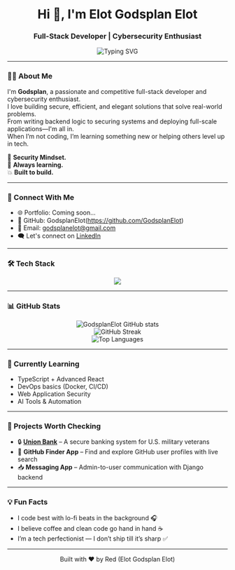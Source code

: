 <h1 align="center">Hi 👋, I'm Elot Godsplan Elot</h1>
<h3 align="center">Full-Stack Developer | Cybersecurity Enthusiast</h3>

<p align="center">
  <img src="https://readme-typing-svg.demolab.com?font=Fira+Code&size=22&pause=1000&center=true&width=435&lines=Full-Stack+Web+Developer;Cybersecurity+Enthusiast;Passionate+About+Tech+%F0%9F%92%BB;Backend+Focused+%7C+Frontend+Capable;Lifelong+Learner+%E2%9C%A8" alt="Typing SVG" />
</p>

---

### 👨‍💻 About Me

I'm **Godsplan**, a passionate and competitive full-stack developer and cybersecurity enthusiast.  
I love building secure, efficient, and elegant solutions that solve real-world problems.  
From writing backend logic to securing systems and deploying full-scale applications—I'm all in.  
When I’m not coding, I’m learning something new or helping others level up in tech.  

🔐 **Security Mindset.**  
🧠 **Always learning.**  
💥 **Built to build.**

---

### 🚀 Connect With Me

- 🌐 Portfolio: Coming soon...
- 💼 GitHub: GodsplanElot(https://github.com/GodsplanElot)
- 📧 Email: godsplanelot@gmail.com
- 🗨️ Let's connect on [LinkedIn](https://www.linkedin.com/)

---

### 🛠️ Tech Stack

<p align="center">
  <img src="https://skillicons.dev/icons?i=html,css,js,ts,react,nextjs,tailwind,nodejs,express,mongodb,python,django,postgresql,git,github,vscode,vercel,linux,bash" />
</p>

---

### 📊 GitHub Stats

<p align="center">
  <img src="https://github-readme-stats.vercel.app/api?username=GodsplanElot&show_icons=true&theme=tokyonight" alt="GodsplanElot GitHub stats" />
  <br />
  <img src="https://github-readme-streak-stats.herokuapp.com/?user=GodsplanElot&theme=tokyonight" alt="GitHub Streak" />
  <br />
  <img src="https://github-readme-stats.vercel.app/api/top-langs/?username=GodsplanElot&layout=compact&theme=tokyonight" alt="Top Languages" />
</p>

---

### 🧠 Currently Learning

- TypeScript + Advanced React
- DevOps basics (Docker, CI/CD)
- Web Application Security
- AI Tools & Automation

---

### 📁 Projects Worth Checking

- 🔒 **[Union Bank](https://github.com/GodsplanElot)** – A secure banking system for U.S. military veterans  
- 🔎 **GitHub Finder App** – Find and explore GitHub user profiles with live search  
- 📥 **Messaging App** – Admin-to-user communication with Django backend  

---

### 💡 Fun Facts

- I code best with lo-fi beats in the background 🎧  
- I believe coffee and clean code go hand in hand ☕  
- I’m a tech perfectionist — I don’t ship till it’s sharp ✅  

---

<p align="center">Built with ❤️ by Red (Elot Godsplan Elot)</p>
